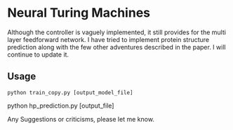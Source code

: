 Neural Turing Machines
======================

Although the controller is vaguely implemented, it still provides for the multi layer feedforward network. I have tried to implement protein structure prediction along with the few other adventures described in the paper.
I will continue to update it.


## Usage
```
python train_copy.py [output_model_file]
```
python hp_prediction.py [output_file]

Any Suggestions or criticisms, please let me know.
